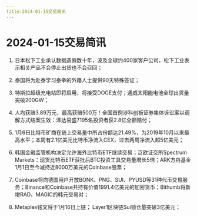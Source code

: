 ```yaml
---
title:2024-01-15交易简讯
---
```

# 2024-01-15交易简讯
1. 日本松下工业承认数据造假数十年，波及全球约400家客户公司，松下工业表示相关产品不会停止出货也不会召回；

2. 泰国将为赴泰学习泰拳的外籍人士提供90天特殊签证；

3. 特斯拉超级充电站即将启用，将接受DOGE支付；通威太阳能电池全球出货量突破200GW；

4. 人均获赔3.89万元，最高获赔500万！全国首例涉科创板证券集体诉讼案以调解方式结案生效：泽达易盛7195名投资者获2.8亿全额赔付；

5. 1月6日比特币矿商在链上交易量中所占份额达21.49%，为2019年10月以来最高水平；本周有2.1亿美元比特币净流入CEX，过去两周净流入超5亿美元；

6. 韩国金融监管机构决定允许海外比特币ETF继续交易；泛欧证交所Spectrum Markets：现货比特币ETF获批后BTC投资工具交易量增长5倍；ARK方舟基金1月1日至今减持近8000万美元的Coinbase股票；

7. Coinbase将向德国用户开放BONK、PNG、SUI、PYUSD等31种代币交易服务；Binance和Coinbase共持有价值1991.4亿美元的加密货币；Bithumb将新增RAD、MAGIC的韩元交易对；

8. Metaplex铭文将于1月16日上链；
Layer1区块链Sui锁仓量突破3亿美元；